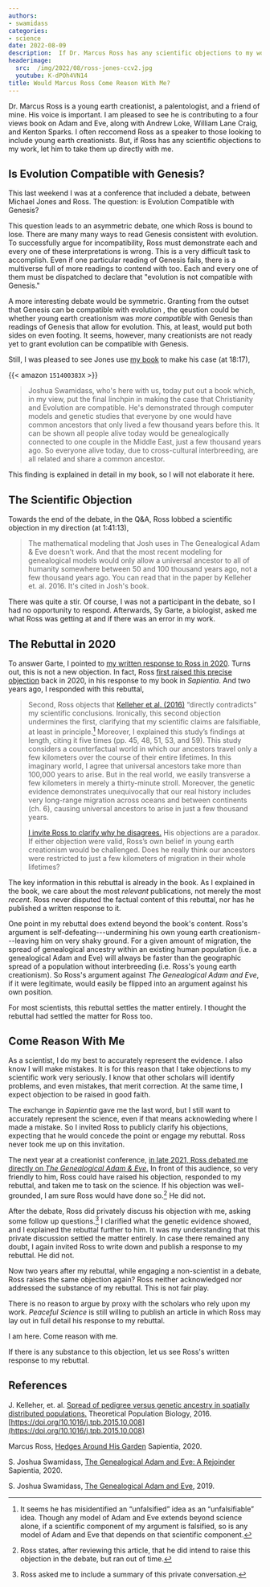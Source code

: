 ```yaml
---
authors:
- swamidass
categories:
- science
date: 2022-08-09
description:  If Dr. Marcus Ross has any scientific objections to my work, let him to take them up directly with me. 
headerimage:
  src:  /img/2022/08/ross-jones-ccv2.jpg
  youtube: K-dPOh4VN14
title: Would Marcus Ross Come Reason With Me?
---
```



Dr. Marcus Ross is a young earth creationist, a palentologist, and a friend of mine. His voice is important.
I am pleased to see he is contributing to a four views book on 
Adam and Eve, along with Andrew Loke, William Lane Craig, and Kenton Sparks. 
I often reccomend Ross as a speaker to those looking to include young earth creationists.
But, if Ross has any scientific objections to my work, let him to take them up directly with me. 

## Is Evolution Compatible with Genesis?

This last weekend I was at a conference that included a debate, between Michael Jones and  Ross. The question:
is Evolution Compatible with Genesis?

This question leads to an asymmetric debate, one  which Ross is bound to lose. There are many many ways to read Genesis consistent with evolution. To successfully argue for incompatibility, 
Ross must demonstrate each and every one of these interpretations is wrong. This is a very difficult
task to accomplish. Even if one particular reading of Genesis fails, there is a multiverse full of more readings to contend 
with too. Each and every one of them must be dispatched to declare that "evolution is not compatible with Genesis."

A more interesting debate would be symmetric. Granting from the outset that Genesis can be compatible with evolution , the qeustion could be whether young earth creationism was *more compatible* with Genesis than readings of Genesis that allow for evolution. This, at least, would put both sides on even footing. It seems, however, many creationists are not ready yet to grant evolution can be compatible with Genesis. 

Still, I was pleased to see Jones use [my book](/books/genealogical-adam-eve/) to make his case (at 18:17),

{{< amazon `151400383X` >}}

> Joshua Swamidass, who's here with us, today put out a book which,  in my view,   put the final linchpin in making the case
that Christianity and Evolution are compatible. He's demonstrated through computer models and genetic studies
that  everyone by one  would have common ancestors that only lived a few thousand years before this.
It can be shown all people alive today would be genealogically connected to one couple in the Middle East, just a few
thousand years ago. So everyone alive today, due to cross-cultural interbreeding, are all
related and share a common ancestor. 

This finding is explained in detail in my book, so I will not elaborate it here. 

## The Scientific Objection 

Towards the end of the debate, in the Q&A, Ross lobbed 
a scientific objection in my direction (at 1:41:13),

> The mathematical modeling that Josh uses in The Genealogical Adam & Eve doesn't work.
And that the most recent modeling for genealogical models would only allow a universal ancestor 
to all of humanity somewhere between 50 and 100 thousand years ago, not a few thousand years ago.
You can read that in the paper by Kelleher et. al. 2016. It's cited in Josh's book.

There was quite a stir. Of course, I was not a participant in the debate, so I had no
opportunity to respond. Afterwards, Sy Garte, a biologist, asked me what Ross
was getting at and if there was an error in my work.


## The Rebuttal in 2020

To answer Garte, I pointed to [my written response to Ross in 2020](https://henrycenter.tiu.edu/2020/08/the-genealogical-adam-and-eve-a-rejoinder/). 
Turns out, this is not a new objection. In fact, Ross [first raised this precise objection](https://henrycenter.tiu.edu/2020/08/hedges-around-his-garden/) back in 2020, in his response to my book in *Sapientia*. And two years ago, I responded with this rebuttal,

> Second, Ross objects that [Kelleher et al. (2016)](https://www.sciencedirect.com/science/article/pii/S0040580915001094) “directly contradicts” my scientific conclusions. Ironically, this second objection undermines the first, clarifying that my scientific claims are falsifiable, at least in principle.[^4]
Moreover, I explained this study’s findings at length, citing it five times (pp. 45, 48, 51, 53, and 59). This study considers a counterfactual world in which our ancestors travel only a few kilometers over the course of their entire lifetimes. In this imaginary world, I agree that universal ancestors take more than 100,000 years to arise. But in the real world, we easily transverse a few kilometers in merely a thirty-minute stroll. Moreover, the genetic evidence demonstrates unequivocally that our real history includes very long-range migration across oceans and between continents (ch. 6), causing universal ancestors to arise in just a few thousand years.
>
> [I invite Ross to clarify why he disagrees.](https://discourse.peacefulscience.org/t/_/11170) His objections are a paradox. If either objection were valid, Ross’s own belief in young earth creationism would be challenged. Does he really think our ancestors were restricted to just a few kilometers of migration in their whole lifetimes?

[^4]: It seems he has misidentified an “unfalsified” idea as an “unfalsifiable” idea.
Though any model of Adam and Eve extends beyond science alone, if a scientific
component of my argument is falsified, so is any model of Adam and Eve that
depends on that scientific component.

The key information in this rebuttal is already in the book. As I explained in the book, 
we care about the most *relevant* publications, not merely the most *recent*. Ross never 
disputed the factual content of this rebuttal, nor has he published a written response to it. 

One point in my rebuttal does extend beyond the book's content. Ross's argument is
self-defeating---undermining his own young earth creationism---leaving him on very 
shaky ground. For a given amount of migration, 
the spread of genealogical ancestry within an existing human population (i.e. a genealogical Adam and Eve) will
always be faster than the geographic spread of a population without interbreeding (i.e. Ross's young earth creationism). So
Ross's argument against *The Genealogical Adam and Eve*, if it were legitimate, would easily be flipped into an argument against his own position.

For most scientists, this rebuttal settles the matter entirely. I thought the rebuttal had settled the matter for Ross too.


## Come Reason With Me


As a scientist, I do my best to accurately represent the evidence. I also know I will make mistakes.
It is for this reason that I take objections to my scientific work very seriously. I know that
other scholars will identify problems, and even mistakes, that merit correction. At the same time,
I expect objection to be raised in good faith. 

The exchange in *Sapientia* gave me the last word, but I still want to accurately represent the science, even 
if that means acknowleding where I made a mistake. 
So I invited Ross to publicly clarify his objections,
expecting that he would concede the point or engage my rebuttal.
Ross never took me up on this invitation. 

The next year at a creationist conference, [in late 2021, Ross debated me directly on
*The Genealogical Adam & Eve*.](https://www.youtube.com/watch?v=zCyjDbahdr0) In front of this audience, so very friendly to him,
Ross could have raised his objection, responded to my rebuttal, and taken me
to task on the science. If his objection was well-grounded, I am sure Ross would have done so.[^2] 
He did not.

[^2]: Ross states, after reviewing this article, that he did intend to raise this objection
 in the debate, but ran out of time.

After the debate, Ross did privately discuss his objection with me, 
asking some follow up questions.[^1]
I clarified what the genetic evidence showed, and I explained the rebuttal further to him. 
It was my understanding that this private discussion settled the matter entirely.
In case there remained any doubt, I again invited Ross to write down
and publish a response to my rebuttal. He did not.

[^1]: Ross asked me to include a summary of this private conversation.

Now two years after my rebuttal, while engaging a non-scientist in a debate, 
Ross raises the same objection again? Ross neither acknowledged
nor addressed the substance of my rebuttal. This is not fair play. 

There is no reason to argue by proxy with the scholars who rely upon my work. 
*Peaceful Science* is still willing to publish an article in which Ross may lay out in
full detail his response to my rebuttal. 

I am here. Come reason with me. 

If there is any substance to this objection, let us see Ross's written response to my rebuttal.



<div class=references>

## References

J. Kelleher, et. al. [Spread of pedigree versus genetic ancestry in spatially distributed populations.](https://www.sciencedirect.com/science/article/pii/S0040580915001094) Theoretical Population Biology, 2016. [https://doi.org/10.1016/j.tpb.2015.10.008](https://doi.org/10.1016/j.tpb.2015.10.008)

Marcus Ross, [Hedges Around His Garden](https://henrycenter.tiu.edu/2020/08/hedges-around-his-garden/) Sapientia, 2020. 

S. Joshua Swamidass, [The Genealogical Adam and Eve: A Rejoinder](https://henrycenter.tiu.edu/2020/08/the-genealogical-adam-and-eve-a-rejoinder/) Sapientia, 2020. 

S. Joshua Swamidass, [The Genealogical Adam and Eve](/books/genealogical-adam-eve/), 2019.

</div>